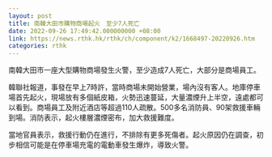 ```yaml
---
layout: post
title: 南韓大田市購物商場起火　至少7人死亡
date: 2022-09-26 17:49:42.000000000 +08:00
link: https://news.rthk.hk/rthk/ch/component/k2/1668497-20220926.htm
categories: rthk
---
```


南韓大田市一座大型購物商場發生火警，至少造成7人死亡，大部分是商場員工。

韓聯社報道，事發在早上7時許，當時商場未開始營業，場內沒有客人。地庫停車場首先起火，現場放有多個紙皮箱，火勢迅速蔓延，大量濃煙升上半空，遠處都可以看到。商場員工及附近酒店等超過110人疏散。500多名消防員、90架救援車輛到場。消防表示，起火樓層濃煙密布，加大救援難度。

當地官員表示，救援行動仍在進行，不排除有更多死傷者。起火原因仍在調查，初步相信可能是在停車場充電的電動車發生爆炸，導致火警。
